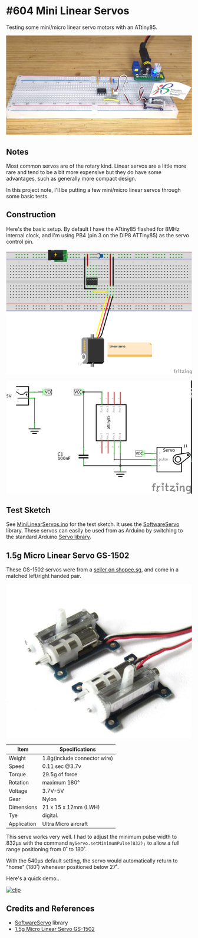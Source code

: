 # #604 Mini Linear Servos

Testing some mini/micro linear servo motors with an ATtiny85.

![Build](./assets/MiniLinearServos_build.jpg?raw=true)

## Notes

Most common servos are of the rotary kind.
Linear servos are a little more rare and tend to be a bit more expensive but they do have some advantages,
such as generally more compact design.

In this project note, I'll be putting a few mini/micro linear servos through some basic tests.

## Construction

Here's the basic setup. By default I have the ATtiny85 flashed for 8MHz internal clock,
and I'm using PB4 (pin 3 on the DIP8 ATTiny85) as the servo control pin.

![Breadboard](./assets/MiniLinearServos_bb.jpg?raw=true)

![Schematic](./assets/MiniLinearServos_schematic.jpg?raw=true)

## Test Sketch

See [MiniLinearServos.ino](./MiniLinearServos.ino) for the test sketch.
It uses the [SoftwareServo](https://github.com/ttseng/SoftwareServo) library.
These servos can easily be used from as Arduino by switching to the
standard Arduino
[Servo library](https://www.arduino.cc/reference/en/libraries/servo/).

## 1.5g Micro Linear Servo GS-1502

These GS-1502 servos were from a [seller on shopee.sg](https://shopee.sg/2x-1.5g-Digital-Ultra-Micro-Linear-Servo-V-Tail-Function-GS-1502-Left-Right-i.70675888.1608865461), and come in a matched left/right handed pair.

![gs1502](./assets/gs1502.jpg?raw=true)

| Item        | Specifications               |
|-------------|------------------------------|
| Weight      | 1.8g(include connector wire) |
| Speed       | 0.11 sec @3.7v               |
| Torque      | 29.5g of force               |
| Rotation    | maximum 180°                 |
| Voltage     | 3.7V-5V                      |
| Gear        | Nylon                        |
| Dimensions  | 21 x 15 x 12mm (L*W*H)       |
| Tye         | digital.                     |
| Application | Ultra Micro aircraft         |

This serve works very well. I had to adjust the minimum pulse width to 832µs
with the command `myServo.setMinimumPulse(832);` to allow a full range positioning from 0˚ to 180˚.

With the 540µs default setting, the servo would automatically return to "home" (180˚)
whenever positioned below 27˚.

Here's a quick demo..

[![clip](https://img.youtube.com/vi/RXflNAJlG2s/0.jpg)](https://www.youtube.com/watch?v=RXflNAJlG2s)

## Credits and References

* [SoftwareServo](https://github.com/ttseng/SoftwareServo) library
* [1.5g Micro Linear Servo GS-1502](https://shopee.sg/2x-1.5g-Digital-Ultra-Micro-Linear-Servo-V-Tail-Function-GS-1502-Left-Right-i.70675888.1608865461)

